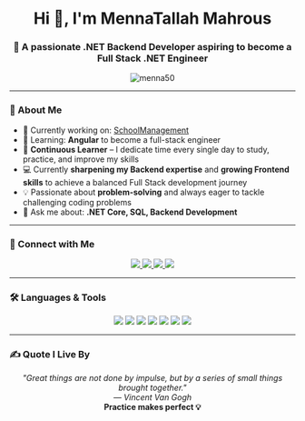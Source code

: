 <h1 align="center">Hi 👋, I'm MennaTallah Mahrous</h1>
<h3 align="center">🚀 A passionate .NET Backend Developer aspiring to become a Full Stack .NET Engineer</h3>

<p align="center">
  <img src="https://komarev.com/ghpvc/?username=menna50&label=Profile%20views&color=0e75b6&style=flat" alt="menna50" />
</p>

---

### 🌟 About Me
- 🔭 Currently working on: [SchoolManagement](https://github.com/Menna50/SchoolManagement)  
- 🌱 Learning: **Angular** to become a full-stack engineer  
- 🧠 **Continuous Learner** – I dedicate time every single day to study, practice, and improve my skills  
- 💻 Currently **sharpening my Backend expertise** and **growing Frontend skills** to achieve a balanced Full Stack development journey  
- 💡 Passionate about **problem-solving** and always eager to tackle challenging coding problems  
- 💬 Ask me about: **.NET Core, SQL, Backend Development**  

---

### 🤝 Connect with Me
<p align="center">
  <a href="https://linkedin.com/in/mennatallah-mahrous-076a69325" target="_blank">
    <img src="https://img.shields.io/badge/LinkedIn-0077B5?style=for-the-badge&logo=linkedin&logoColor=white" />
  </a>
  <a href="https://medium.com/@mennamahrouse753" target="_blank">
    <img src="https://img.shields.io/badge/Medium-12100E?style=for-the-badge&logo=medium&logoColor=white" />
  </a>
  <a href="https://www.youtube.com/@codify-u7v" target="_blank">
    <img src="https://img.shields.io/badge/YouTube-FF0000?style=for-the-badge&logo=youtube&logoColor=white" />
  </a>
  <a href="https://www.leetcode.com/elfaqncpbo" target="_blank">
    <img src="https://img.shields.io/badge/LeetCode-FFA116?style=for-the-badge&logo=leetcode&logoColor=white" />
  </a>
</p>

---

### 🛠️ Languages & Tools
<p align="center">
  <!-- Languages -->
  <img src="https://img.shields.io/badge/C++-00599C?style=for-the-badge&logo=c%2B%2B&logoColor=white" />
  <img src="https://img.shields.io/badge/C%23-239120?style=for-the-badge&logo=c-sharp&logoColor=white" />

  <!-- Frameworks -->
  <img src="https://img.shields.io/badge/ASP.NET_Core-512BD4?style=for-the-badge&logo=dotnet&logoColor=white" />
  <img src="https://img.shields.io/badge/Entity_Framework-68217A?style=for-the-badge&logo=dotnet&logoColor=white" />
  <img src="https://img.shields.io/badge/LINQ-512BD4?style=for-the-badge&logo=dotnet&logoColor=white" />
  <img src="https://img.shields.io/badge/ADO.NET-800000?style=for-the-badge&logo=dotnet&logoColor=white" />
  
  <!-- Databases -->
  <img src="https://img.shields.io/badge/Microsoft_SQL_Server-CC2927?style=for-the-badge&logo=microsoftsqlserver&logoColor=white" />
  

</p>


---


### ✍️ Quote I Live By
<p align="center">
  <em>"Great things are not done by impulse, but by a series of small things brought together."<br>
  ― Vincent Van Gogh</em>  
  <br>  
  <strong>Practice makes perfect 💡</strong>
</p>
